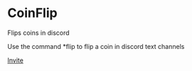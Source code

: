# CoinFlip
Flips coins in discord 

Use the command *flip to flip a coin in discord text channels

<a href = 'https://discord.com/api/oauth2/authorize?client_id=864656360579006525&permissions=0&scope=bot'>Invite</a>
